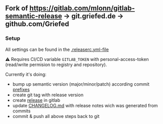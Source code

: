 ## Fork of https://gitlab.com/mlonn/gitlab-semantic-release -> git.griefed.de -> github.com/Griefed

### Setup 

All settings can be found in the [.releaserc.yml-file](.releaserc.yml)

:warning:  Requires CI/CD variable `GITLAB_TOKEN` with personal-access-token (read/write permision to registry and repository).

Currently it's doing:
- bump up semantic version (major/minor/patch) according commit [prefixes](https://github.com/angular/angular.js/blob/master/DEVELOPERS.md#type)
- create git tag with release version
- create [release](https://gitlab.com/ujlbu4/gitlab-semantic-release/-/releases) in gitlab
- update [CHANGELOG.md](CHANGELOG.md) with release notes wich was generated from commits
- commit & push all above steps back to git

